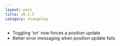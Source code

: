 ```yaml
---
layout: post
title: v0.2.5
category: changelog
---
```


- Toggling 'on' now forces a position update
- Better error messaging when position update fails
